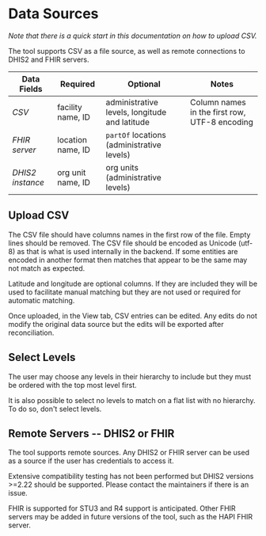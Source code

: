 # Data Sources

*Note that there is a quick start in this documentation on how to upload CSV.*

The tool supports CSV as a file source, as well as remote connections to DHIS2 and FHIR servers.

Data Fields | Required | Optional | Notes |
--- | --- | --- | --- |
*CSV* | facility name, ID | administrative levels, longitude and latitude | Column names in the first row, UTF-8 encoding |
*FHIR server* | location name, ID | `partOf` locations (administrative levels) | |
*DHIS2 instance* | org unit name, ID | org units (administrative levels) | |

## Upload CSV

The CSV file should have columns names in the first row of the file. Empty lines should be removed. The CSV file should be encoded as Unicode (utf-8) as that is what is used internally in the backend. If some entities are encoded in another format then matches that appear to be the same may not match as expected.

Latitude and longitude are optional columns. If they are included they will be used to facilitate manual matching but they are not used or required for automatic matching.

Once uploaded, in the View tab, CSV entries can be edited. Any edits do not modify the original data source but the edits will be exported after reconciliation.

## Select Levels

The user may choose any levels in their hierarchy to include but they must be ordered with the top most level first. 

It is also possible to select no levels to match on a flat list with no hierarchy. To do so, don't select levels.

## Remote Servers -- DHIS2 or FHIR

The tool supports remote sources. Any DHIS2 or FHIR server can be used as a source if the user has credentials to access it.

Extensive compatibility testing has not been performed but DHIS2 versions >=2.22 should be supported. Please contact the maintainers if there is an issue.

FHIR is supported for STU3 and R4 support is anticipated. Other FHIR servers may be added in future versions of the tool, such as the HAPI FHIR server.